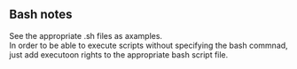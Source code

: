 ## Bash notes

See the appropriate .sh files as axamples.  
In order to be able to execute scripts without specifying the bash commnad, just add executoon rights to the appropriate bash script file.  

